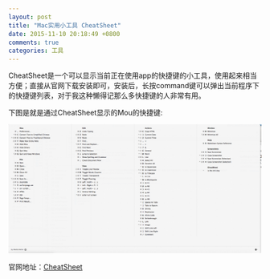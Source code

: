 ```yaml
---
layout: post
title: "Mac实用小工具 CheatSheet"
date: 2015-11-10 20:18:49 +0800
comments: true
categories: 工具
---
```


CheatSheet是一个可以显示当前正在使用app的快捷键的小工具，使用起来相当方便；直接从官网下载安装即可，安装后，长按command键可以弹出当前程序下的快捷键列表，对于我这种懒得记那么多快捷键的人非常有用。

下图是就是通过CheatSheet显示的Mou的快捷键:

![image](/images/CheatSheet.png)

官网地址：[CheatSheet](http://www.cheatsheetapp.com/CheatSheet/)